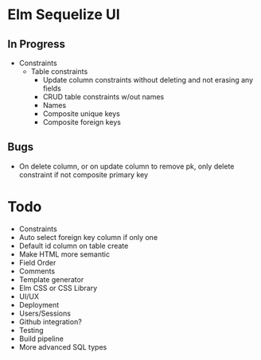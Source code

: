 
# Elm Sequelize UI

## In Progress

* Constraints
  * Table constraints
    * Update column constraints without deleting and not erasing any fields
    * CRUD table constraints w/out names
    * Names
    * Composite unique keys
    * Composite foreign keys

## Bugs

* On delete column, or on update column to remove pk, only delete constraint if
  not composite primary key

# Todo
* Constraints
* Auto select foreign key column if only one
* Default id column on table create
* Make HTML more semantic
* Field Order
* Comments
* Template generator
* Elm CSS or CSS Library
* UI/UX
* Deployment
* Users/Sessions
* Github integration?
* Testing
* Build pipeline
* More advanced SQL types
